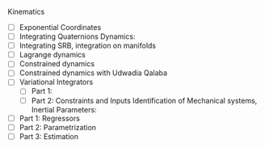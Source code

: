 Kinematics 
- [ ] Exponential Coordinates
- [ ] Integrating Quaternions
Dynamics:
- [ ] Integrating SRB, integration on manifolds
- [ ] Lagrange dynamics 
- [ ] Constrained dynamics
- [ ] Constrained dynamics with Udwadia Qalaba
- [ ] Variational Integrators
  - [ ] Part 1: 
  - [ ] Part 2: Constraints and Inputs
Identification of Mechanical systems, Inertial Parameters:
- [ ] Part 1: Regressors
- [ ] Part 2: Parametrization 
- [ ] Part 3: Estimation